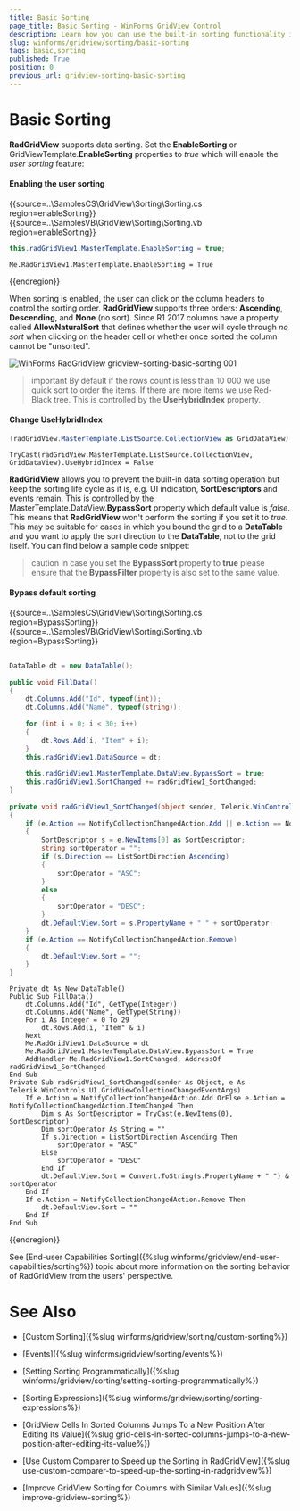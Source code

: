 ```yaml
---
title: Basic Sorting
page_title: Basic Sorting - WinForms GridView Control
description: Learn how you can use the built-in sorting functionality in WinForms GridView. 
slug: winforms/gridview/sorting/basic-sorting
tags: basic,sorting
published: True
position: 0
previous_url: gridview-sorting-basic-sorting
---
```


# Basic Sorting

**RadGridView** supports data sorting. Set the __EnableSorting__ or GridViewTemplate.__EnableSorting__ properties to *true* which will enable the *user sorting* feature:

#### Enabling the user sorting

{{source=..\SamplesCS\GridView\Sorting\Sorting.cs region=enableSorting}} 
{{source=..\SamplesVB\GridView\Sorting\Sorting.vb region=enableSorting}} 

````C#
this.radGridView1.MasterTemplate.EnableSorting = true;

````
````VB.NET
Me.RadGridView1.MasterTemplate.EnableSorting = True

````

{{endregion}} 

When sorting is enabled, the user can click on the column headers to control the sorting order. **RadGridView** supports three orders: __Ascending__, __Descending__, and __None__ (no sort). Since R1 2017 columns have a property called **AllowNaturalSort** that defines whether the user will cycle through *no sort* when clicking on the header cell or whether once sorted the column cannot be "unsorted".

![WinForms RadGridView gridview-sorting-basic-sorting 001](images/gridview-sorting-basic-sorting001.png)

>important By default if the rows count is less than 10 000 we use quick sort to order the items. If there are more items we use Red-Black tree. This is controlled by the __UseHybridIndex__ property.

#### Change UseHybridIndex

````C#
(radGridView.MasterTemplate.ListSource.CollectionView as GridDataView).UseHybridIndex = false;
````
````VB
TryCast(radGridView.MasterTemplate.ListSource.CollectionView, GridDataView).UseHybridIndex = False
````

**RadGridView** allows you to prevent the built-in data sorting operation but keep the sorting life cycle as it is, e.g. UI indication, **SortDescriptors** and events remain. This is controlled by the MasterTemplate.DataView.**BypassSort** property which default value is *false*. This means that **RadGridView** won't perform the sorting if you set it to *true*. This may be suitable for cases in which you bound the grid to a **DataTable** and you want to apply the sort direction to the **DataTable**, not to the grid itself. You can find below a sample code snippet:

>caution In case you set the **BypassSort** property to **true** please ensure that the **BypassFilter** property is also set to the same value.

#### Bypass default sorting

{{source=..\SamplesCS\GridView\Sorting\Sorting.cs region=BypassSorting}} 
{{source=..\SamplesVB\GridView\Sorting\Sorting.vb region=BypassSorting}} 

````C#
        
DataTable dt = new DataTable();
    
public void FillData()
{
    dt.Columns.Add("Id", typeof(int));
    dt.Columns.Add("Name", typeof(string));
    
    for (int i = 0; i < 30; i++)
    {
        dt.Rows.Add(i, "Item" + i);
    }
    this.radGridView1.DataSource = dt; 
        
    this.radGridView1.MasterTemplate.DataView.BypassSort = true;
    this.radGridView1.SortChanged += radGridView1_SortChanged;
}
    
private void radGridView1_SortChanged(object sender, Telerik.WinControls.UI.GridViewCollectionChangedEventArgs e)
{
    if (e.Action == NotifyCollectionChangedAction.Add || e.Action == NotifyCollectionChangedAction.ItemChanged)
    {
        SortDescriptor s = e.NewItems[0] as SortDescriptor;
        string sortOperator = "";
        if (s.Direction == ListSortDirection.Ascending)
        {
            sortOperator = "ASC";
        }
        else
        {
            sortOperator = "DESC";
        }
        dt.DefaultView.Sort = s.PropertyName + " " + sortOperator;
    }
    if (e.Action == NotifyCollectionChangedAction.Remove)
    {
        dt.DefaultView.Sort = "";
    }
}

````
````VB.NET
Private dt As New DataTable()
Public Sub FillData()
    dt.Columns.Add("Id", GetType(Integer))
    dt.Columns.Add("Name", GetType(String))
    For i As Integer = 0 To 29
        dt.Rows.Add(i, "Item" & i)
    Next
    Me.RadGridView1.DataSource = dt
    Me.RadGridView1.MasterTemplate.DataView.BypassSort = True
    AddHandler Me.RadGridView1.SortChanged, AddressOf radGridView1_SortChanged
End Sub
Private Sub radGridView1_SortChanged(sender As Object, e As Telerik.WinControls.UI.GridViewCollectionChangedEventArgs)
    If e.Action = NotifyCollectionChangedAction.Add OrElse e.Action = NotifyCollectionChangedAction.ItemChanged Then
        Dim s As SortDescriptor = TryCast(e.NewItems(0), SortDescriptor)
        Dim sortOperator As String = ""
        If s.Direction = ListSortDirection.Ascending Then
            sortOperator = "ASC"
        Else
            sortOperator = "DESC"
        End If
        dt.DefaultView.Sort = Convert.ToString(s.PropertyName + " ") & sortOperator
    End If
    If e.Action = NotifyCollectionChangedAction.Remove Then
        dt.DefaultView.Sort = ""
    End If
End Sub

````

{{endregion}} 


See [End-user Capabilities Sorting]({%slug winforms/gridview/end-user-capabilities/sorting%}) topic about more information on the sorting behavior of RadGridView from the users' perspective.
# See Also
* [Custom Sorting]({%slug winforms/gridview/sorting/custom-sorting%})

* [Events]({%slug winforms/gridview/sorting/events%})

* [Setting Sorting Programmatically]({%slug winforms/gridview/sorting/setting-sorting-programmatically%})

* [Sorting Expressions]({%slug winforms/gridview/sorting/sorting-expressions%})

* [GridView Cells In Sorted Columns Jumps To a New Position After Editing Its Value]({%slug grid-cells-in-sorted-columns-jumps-to-a-new-position-after-editing-its-value%})

* [Use Custom Comparer to Speed up the Sorting in RadGridView]({%slug use-custom-comparer-to-speed-up-the-sorting-in-radgridview%})

* [Improve GridView Sorting for Columns with Similar Values]({%slug improve-gridview-sorting%})



